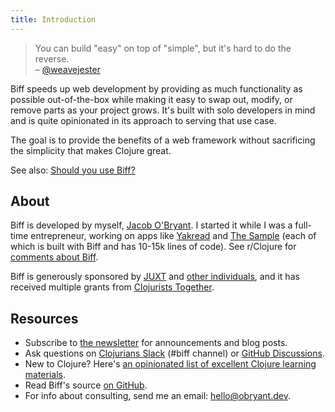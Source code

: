 ```yaml
---
title: Introduction
---
```


<blockquote>
<p>You can build "easy" on top of "simple", but it's hard to do the reverse.<br>
– <a href="https://github.com/ring-clojure/ring/issues/393#issuecomment-593005197">@weavejester</a></p>
</blockquote>

Biff speeds up web development by providing as much functionality as possible out-of-the-box while making it easy to
swap out, modify, or remove parts as your project grows. It's built with solo developers in mind and is quite
opinionated in its approach to serving that use case.

The goal is to provide the benefits of a web framework without sacrificing the simplicity that makes Clojure great.

See also: [Should you use Biff?](https://biffweb.com/p/should-you-use-biff/)

## About

Biff is developed by myself, [Jacob O'Bryant](https://obryant.dev). I started it while I was a full-time entrepreneur,
working on apps like [Yakread](https://yakread.com/) and [The Sample](https://thesample.ai/) (each of which is built
with Biff and has 10-15k lines of code). See r/Clojure for
[comments about Biff](https://www.reddit.com/r/Clojure/search/?q=biff&restrict_sr=1&type=comment).

Biff is generously sponsored by [JUXT](https://www.juxt.pro/) and
[other individuals](https://github.com/sponsors/jacobobryant/), and it has received
multiple grants from [Clojurists Together](https://www.clojuriststogether.org/).

## Resources

- Subscribe to [the newsletter](/newsletter/) for announcements and blog posts.
- Ask questions on [Clojurians Slack](http://clojurians.net) (#biff channel) or
  [GitHub Discussions](https://github.com/jacobobryant/biff/discussions).
- New to Clojure? Here's [an opinionated list of excellent Clojure learning materials](https://gist.github.com/ssrihari/0bf159afb781eef7cc552a1a0b17786f).
- Read Biff's source [on GitHub](https://github.com/jacobobryant/biff).
- For info about consulting, send me an email: <hello@obryant.dev>.
